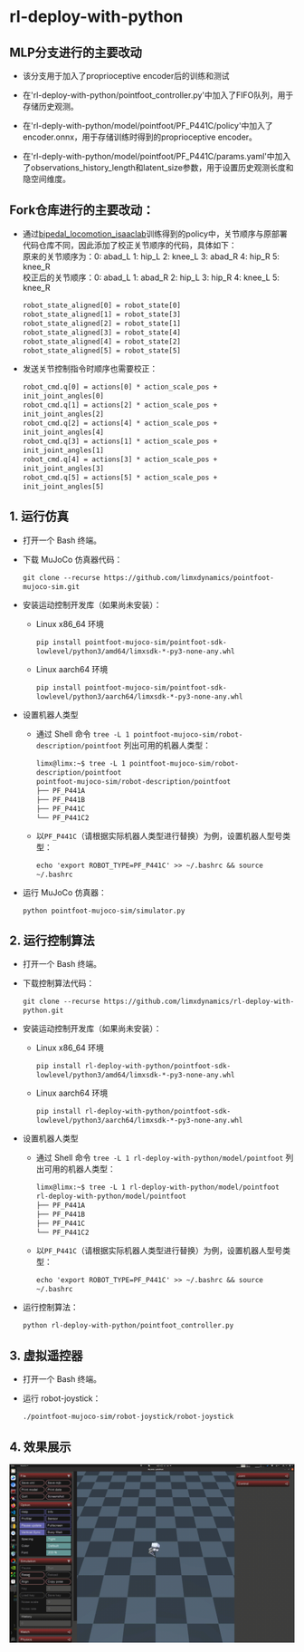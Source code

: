 # rl-deploy-with-python

## MLP分支进行的主要改动
- 该分支用于加入了proprioceptive encoder后的训练和测试

- 在'rl-deploy-with-python/pointfoot_controller.py'中加入了FIFO队列，用于存储历史观测。

- 在'rl-deply-with-python/model/pointfoot/PF_P441C/policy'中加入了encoder.onnx，用于存储训练时得到的proprioceptive encoder。

- 在'rl-deply-with-python/model/pointfoot/PF_P441C/params.yaml'中加入了observations_history_length和latent_size参数，用于设置历史观测长度和隐空间维度。

## Fork仓库进行的主要改动：
- 通过[bipedal_locomotion_isaaclab](https://github.com/Andy-xiong6/bipedal_locomotion_isaaclab)训练得到的policy中，关节顺序与原部署代码仓库不同，因此添加了校正关节顺序的代码，具体如下：     
  原来的关节顺序为：0: abad_L  1: hip_L   2: knee_L   3: abad_R    4: hip_R   5: knee_R   
  校正后的关节顺序：0: abad_L  1: abad_R  2: hip_L    3: hip_R     4: knee_L  5: knee_R   
  ```
  robot_state_aligned[0] = robot_state[0]
  robot_state_aligned[1] = robot_state[3]
  robot_state_aligned[2] = robot_state[1]
  robot_state_aligned[3] = robot_state[4]
  robot_state_aligned[4] = robot_state[2]
  robot_state_aligned[5] = robot_state[5]
  ```
- 发送关节控制指令时顺序也需要校正：
  ```
  robot_cmd.q[0] = actions[0] * action_scale_pos + init_joint_angles[0]
  robot_cmd.q[1] = actions[2] * action_scale_pos + init_joint_angles[2]
  robot_cmd.q[2] = actions[4] * action_scale_pos + init_joint_angles[4]
  robot_cmd.q[3] = actions[1] * action_scale_pos + init_joint_angles[1]
  robot_cmd.q[4] = actions[3] * action_scale_pos + init_joint_angles[3]
  robot_cmd.q[5] = actions[5] * action_scale_pos + init_joint_angles[5]
  
  ```

## 1. 运行仿真

- 打开一个 Bash 终端。

- 下载 MuJoCo 仿真器代码：

  ```
  git clone --recurse https://github.com/limxdynamics/pointfoot-mujoco-sim.git
  ```

- 安装运动控制开发库（如果尚未安装）：

  - Linux x86_64 环境

    ```
    pip install pointfoot-mujoco-sim/pointfoot-sdk-lowlevel/python3/amd64/limxsdk-*-py3-none-any.whl
    ```

  - Linux aarch64 环境

    ```
    pip install pointfoot-mujoco-sim/pointfoot-sdk-lowlevel/python3/aarch64/limxsdk-*-py3-none-any.whl
    ```

- 设置机器人类型

  - 通过 Shell 命令 `tree -L 1 pointfoot-mujoco-sim/robot-description/pointfoot` 列出可用的机器人类型：
  
    ```
    limx@limx:~$ tree -L 1 pointfoot-mujoco-sim/robot-description/pointfoot
    pointfoot-mujoco-sim/robot-description/pointfoot
    ├── PF_P441A
    ├── PF_P441B
    ├── PF_P441C
    └── PF_P441C2
    
    ```
  
  - 以`PF_P441C`（请根据实际机器人类型进行替换）为例，设置机器人型号类型：
  
    ```
    echo 'export ROBOT_TYPE=PF_P441C' >> ~/.bashrc && source ~/.bashrc
    ```
  
- 运行 MuJoCo 仿真器：

  ```
  python pointfoot-mujoco-sim/simulator.py
  ```
  


## 2. 运行控制算法

- 打开一个 Bash 终端。

- 下载控制算法代码：

  ```
  git clone --recurse https://github.com/limxdynamics/rl-deploy-with-python.git
  ```
  
- 安装运动控制开发库（如果尚未安装）：

  - Linux x86_64 环境

    ```
    pip install rl-deploy-with-python/pointfoot-sdk-lowlevel/python3/amd64/limxsdk-*-py3-none-any.whl
    ```

  - Linux aarch64 环境

    ```
    pip install rl-deploy-with-python/pointfoot-sdk-lowlevel/python3/aarch64/limxsdk-*-py3-none-any.whl
    ```

- 设置机器人类型

  - 通过 Shell 命令 `tree -L 1 rl-deploy-with-python/model/pointfoot` 列出可用的机器人类型：

    ```
    limx@limx:~$ tree -L 1 rl-deploy-with-python/model/pointfoot
    rl-deploy-with-python/model/pointfoot
    ├── PF_P441A
    ├── PF_P441B
    ├── PF_P441C
    └── PF_P441C2
    
    ```

  - 以`PF_P441C`（请根据实际机器人类型进行替换）为例，设置机器人型号类型：

    ```
    echo 'export ROBOT_TYPE=PF_P441C' >> ~/.bashrc && source ~/.bashrc
    ```

- 运行控制算法：

  ```
  python rl-deploy-with-python/pointfoot_controller.py
  ```

## 3. 虚拟遥控器

- 打开一个 Bash 终端。

- 运行 robot-joystick：

  ```
  ./pointfoot-mujoco-sim/robot-joystick/robot-joystick
  ```

## 4. 效果展示
![](doc/simulator.gif)

